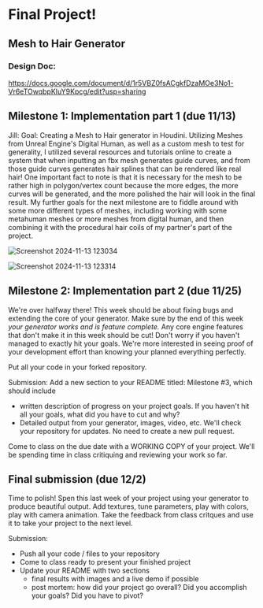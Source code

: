 # Final Project!

Mesh to Hair Generator
---
### Design Doc:
https://docs.google.com/document/d/1r5VBZ0fsACgkfDzaMOe3No1-Vr6eTOwqbpKIuY9Kpcg/edit?usp=sharing

## Milestone 1: Implementation part 1 (due 11/13)

  Jill:
    Goal: Creating a Mesh to Hair generator in Houdini. Utilizing Meshes from Unreal Engine's Digital Human, as well as a custom mesh to test for generality, I utilized several resources and tutorials online to create a system that when inputting an fbx mesh generates guide curves, and from those guide curves generates hair splines that can be rendered like real hair! One important fact to note is that it is necessary for the mesh to be rather high in polygon/vertex count because the more edges, the more curves will be generated, and the more polished the hair will look in the final result. My further goals for the next milestone are to fiddle around with some more different types of meshes, including working with some metahuman meshes or more meshes from digital human, and then combining it with the procedural hair coils of my partner's part of the project.
    
![Screenshot 2024-11-13 123034](https://github.com/user-attachments/assets/64b3f9bf-08cf-4279-a490-8532c536d350)

![Screenshot 2024-11-13 123314](https://github.com/user-attachments/assets/aa5ea976-3c73-45a4-b16b-4763374c0ddb)


## Milestone 2: Implementation part 2 (due 11/25)
We're over halfway there! This week should be about fixing bugs and extending the core of your generator. Make sure by the end of this week _your generator works and is feature complete._ Any core engine features that don't make it in this week should be cut! Don't worry if you haven't managed to exactly hit your goals. We're more interested in seeing proof of your development effort than knowing your planned everything perfectly. 

Put all your code in your forked repository.

Submission: Add a new section to your README titled: Milestone #3, which should include
- written description of progress on your project goals. If you haven't hit all your goals, what did you have to cut and why? 
- Detailed output from your generator, images, video, etc.
We'll check your repository for updates. No need to create a new pull request.

Come to class on the due date with a WORKING COPY of your project. We'll be spending time in class critiquing and reviewing your work so far.

## Final submission (due 12/2)
Time to polish! Spen this last week of your project using your generator to produce beautiful output. Add textures, tune parameters, play with colors, play with camera animation. Take the feedback from class critques and use it to take your project to the next level.

Submission:
- Push all your code / files to your repository
- Come to class ready to present your finished project
- Update your README with two sections 
  - final results with images and a live demo if possible
  - post mortem: how did your project go overall? Did you accomplish your goals? Did you have to pivot?
